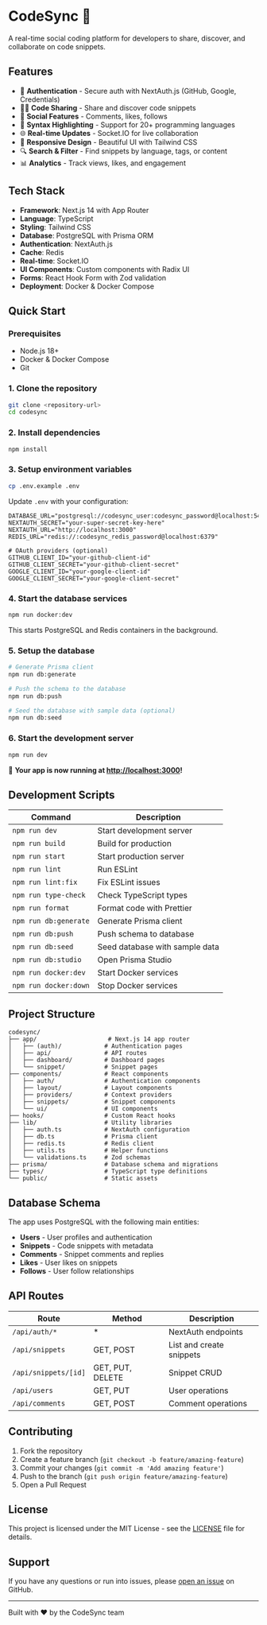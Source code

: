 # CodeSync 🚀

A real-time social coding platform for developers to share, discover, and collaborate on code snippets.

## Features

- 🔐 **Authentication** - Secure auth with NextAuth.js (GitHub, Google, Credentials)
- 👨‍💻 **Code Sharing** - Share and discover code snippets
- 💬 **Social Features** - Comments, likes, follows
- 🎨 **Syntax Highlighting** - Support for 20+ programming languages
- 🌐 **Real-time Updates** - Socket.IO for live collaboration
- 📱 **Responsive Design** - Beautiful UI with Tailwind CSS
- 🔍 **Search & Filter** - Find snippets by language, tags, or content
- 📊 **Analytics** - Track views, likes, and engagement

## Tech Stack

- **Framework**: Next.js 14 with App Router
- **Language**: TypeScript
- **Styling**: Tailwind CSS
- **Database**: PostgreSQL with Prisma ORM
- **Authentication**: NextAuth.js
- **Cache**: Redis
- **Real-time**: Socket.IO
- **UI Components**: Custom components with Radix UI
- **Forms**: React Hook Form with Zod validation
- **Deployment**: Docker & Docker Compose

## Quick Start

### Prerequisites

- Node.js 18+ 
- Docker & Docker Compose
- Git

### 1. Clone the repository

```bash
git clone <repository-url>
cd codesync
```

### 2. Install dependencies

```bash
npm install
```

### 3. Setup environment variables

```bash
cp .env.example .env
```

Update `.env` with your configuration:

```env
DATABASE_URL="postgresql://codesync_user:codesync_password@localhost:5432/codesync"
NEXTAUTH_SECRET="your-super-secret-key-here"
NEXTAUTH_URL="http://localhost:3000"
REDIS_URL="redis://:codesync_redis_password@localhost:6379"

# OAuth providers (optional)
GITHUB_CLIENT_ID="your-github-client-id"
GITHUB_CLIENT_SECRET="your-github-client-secret"
GOOGLE_CLIENT_ID="your-google-client-id"  
GOOGLE_CLIENT_SECRET="your-google-client-secret"
```

### 4. Start the database services

```bash
npm run docker:dev
```

This starts PostgreSQL and Redis containers in the background.

### 5. Setup the database

```bash
# Generate Prisma client
npm run db:generate

# Push the schema to the database
npm run db:push

# Seed the database with sample data (optional)
npm run db:seed
```

### 6. Start the development server

```bash
npm run dev
```

🎉 **Your app is now running at [http://localhost:3000](http://localhost:3000)!**

## Development Scripts

| Command | Description |
|---------|-------------|
| `npm run dev` | Start development server |
| `npm run build` | Build for production |
| `npm run start` | Start production server |
| `npm run lint` | Run ESLint |
| `npm run lint:fix` | Fix ESLint issues |
| `npm run type-check` | Check TypeScript types |
| `npm run format` | Format code with Prettier |
| `npm run db:generate` | Generate Prisma client |
| `npm run db:push` | Push schema to database |
| `npm run db:seed` | Seed database with sample data |
| `npm run db:studio` | Open Prisma Studio |
| `npm run docker:dev` | Start Docker services |
| `npm run docker:down` | Stop Docker services |

## Project Structure

```
codesync/
├── app/                    # Next.js 14 app router
│   ├── (auth)/            # Authentication pages
│   ├── api/               # API routes
│   ├── dashboard/         # Dashboard pages
│   └── snippet/           # Snippet pages
├── components/            # React components
│   ├── auth/              # Authentication components
│   ├── layout/            # Layout components
│   ├── providers/         # Context providers
│   ├── snippets/          # Snippet components
│   └── ui/                # UI components
├── hooks/                 # Custom React hooks
├── lib/                   # Utility libraries
│   ├── auth.ts            # NextAuth configuration
│   ├── db.ts              # Prisma client
│   ├── redis.ts           # Redis client
│   ├── utils.ts           # Helper functions
│   └── validations.ts     # Zod schemas
├── prisma/                # Database schema and migrations
├── types/                 # TypeScript type definitions
└── public/                # Static assets
```

## Database Schema

The app uses PostgreSQL with the following main entities:

- **Users** - User profiles and authentication
- **Snippets** - Code snippets with metadata
- **Comments** - Snippet comments and replies
- **Likes** - User likes on snippets
- **Follows** - User follow relationships

## API Routes

| Route | Method | Description |
|-------|--------|-------------|
| `/api/auth/*` | * | NextAuth endpoints |
| `/api/snippets` | GET, POST | List and create snippets |
| `/api/snippets/[id]` | GET, PUT, DELETE | Snippet CRUD |
| `/api/users` | GET, PUT | User operations |
| `/api/comments` | GET, POST | Comment operations |

## Contributing

1. Fork the repository
2. Create a feature branch (`git checkout -b feature/amazing-feature`)
3. Commit your changes (`git commit -m 'Add amazing feature'`)
4. Push to the branch (`git push origin feature/amazing-feature`)
5. Open a Pull Request

## License

This project is licensed under the MIT License - see the [LICENSE](LICENSE) file for details.

## Support

If you have any questions or run into issues, please [open an issue](https://github.com/your-username/codesync/issues) on GitHub.

---

Built with ❤️ by the CodeSync team
